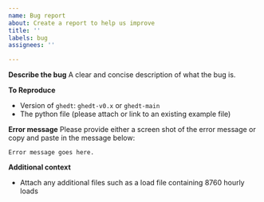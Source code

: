 ```yaml
---
name: Bug report
about: Create a report to help us improve
title: ''
labels: bug
assignees: ''

---
```


**Describe the bug**
A clear and concise description of what the bug is.

**To Reproduce**
- Version of `ghedt`: `ghedt-v0.x` or `ghedt-main`
- The python file (please attach or link to an existing example file)

**Error message**
Please provide either a screen shot of the error message or copy and paste in the message below:
```
Error message goes here.
```

**Additional context**
- Attach any additional files such as a load file containing 8760 hourly loads
